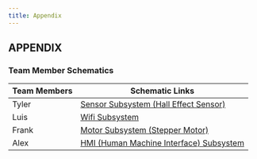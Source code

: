 ```yaml
---
title: Appendix
---
```

## APPENDIX

### Team Member Schematics

| Team Members           | Schematic Links |
| --------------------------------------------- | ----------- |
|Tyler                                              | [Sensor Subsystem (Hall Effect Sensor)](https://crypt1dking.github.io/) |
|Luis                                               | [Wifi Subsystem](https://luisasaenz.github.io/) |
|Frank                                              | [Motor Subsystem (Stepper Motor)](https://wadian802.github.io/) |
|Alex                                               | [HMI (Human Machine Interface) Subsystem](https://ajdoole.github.io/) |
